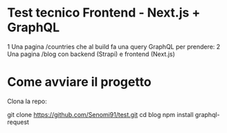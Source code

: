 # Test tecnico Frontend - Next.js + GraphQL

1 Una pagina /countries che al build fa una query GraphQL per prendere:
2 Una pagina /blog con backend (Strapi) e frontend (Next.js)

# Come avviare il progetto

Clona la repo:

git clone https://github.com/Senomi91/test.git
cd blog
npm install graphql-request
